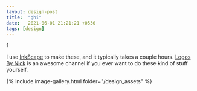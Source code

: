 ```yaml
---
layout: design-post
title:  "ghi"
date:   2021-06-01 21:21:21 +0530
tags: [design]
---
```


1

I use [InkScape](https://inkscape.org) to make these, and it typically takes a couple hours. [Logos By Nick](https://www.youtube.com/channel/UCEQXp_fcqwPcqrzNtWJ1w9w) is an awesome channel if you ever want to do these kind of stuff yourself.

{% include image-gallery.html folder="/design_assets" %}
